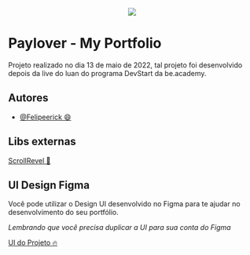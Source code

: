 
<p align="center">
   <img src="https://www.beacademy.com.br/wp-content/uploads/2019/11/Logo-Topo.png" /> 
</p>



# Paylover - My Portfolio

Projeto realizado no dia 13 de maio de 2022, tal projeto foi desenvolvido depois da live do luan do programa DevStart da be.academy.



## Autores

- [@Felipeerick 😄](https://github.com/Felipeerick) 


## Libs externas

[ScrollRevel 🚀](https://scrollrevealjs.org/) 


## UI Design Figma

Você pode utilizar o Design UI desenvolvido no Figma para te ajudar no desenvolvimento do seu portfólio.

*Lembrando que você precisa duplicar a UI para sua conta do Figma*

[UI do Projeto 🔥](https://www.figma.com/file/cORQUmT2QxFhV1IFQRmVeL/Portf%C3%B3lio-be.academy?node-id=12%3A6)
